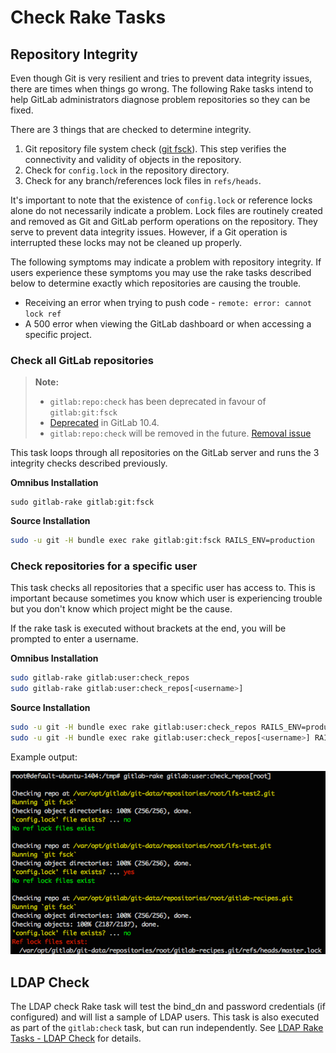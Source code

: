 # Check Rake Tasks

## Repository Integrity

Even though Git is very resilient and tries to prevent data integrity issues,
there are times when things go wrong. The following Rake tasks intend to
help GitLab administrators diagnose problem repositories so they can be fixed.

There are 3 things that are checked to determine integrity.

1. Git repository file system check ([git fsck](https://git-scm.com/docs/git-fsck)).
   This step verifies the connectivity and validity of objects in the repository.
1. Check for `config.lock` in the repository directory.
1. Check for any branch/references lock files in `refs/heads`.

It's important to note that the existence of `config.lock` or reference locks
alone do not necessarily indicate a problem. Lock files are routinely created
and removed as Git and GitLab perform operations on the repository. They serve
to prevent data integrity issues. However, if a Git operation is interrupted these
locks may not be cleaned up properly.

The following symptoms may indicate a problem with repository integrity. If users
experience these symptoms you may use the rake tasks described below to determine
exactly which repositories are causing the trouble.

- Receiving an error when trying to push code - `remote: error: cannot lock ref`
- A 500 error when viewing the GitLab dashboard or when accessing a specific project.

### Check all GitLab repositories

>**Note:**
>
>  - `gitlab:repo:check` has been deprecated in favour of `gitlab:git:fsck`
>  - [Deprecated][ce-15931] in GitLab 10.4.
>  - `gitlab:repo:check` will be removed in the future. [Removal issue][ce-41699]

This task loops through all repositories on the GitLab server and runs the
3 integrity checks described previously.

**Omnibus Installation**

```
sudo gitlab-rake gitlab:git:fsck
```

**Source Installation**

```bash
sudo -u git -H bundle exec rake gitlab:git:fsck RAILS_ENV=production
```

### Check repositories for a specific user

This task checks all repositories that a specific user has access to. This is important
because sometimes you know which user is experiencing trouble but you don't know
which project might be the cause.

If the rake task is executed without brackets at the end, you will be prompted
to enter a username.

**Omnibus Installation**

```bash
sudo gitlab-rake gitlab:user:check_repos
sudo gitlab-rake gitlab:user:check_repos[<username>]
```

**Source Installation**

```bash
sudo -u git -H bundle exec rake gitlab:user:check_repos RAILS_ENV=production
sudo -u git -H bundle exec rake gitlab:user:check_repos[<username>] RAILS_ENV=production
```

Example output:

![gitlab:user:check_repos output](../img/raketasks/check_repos_output.png)

## LDAP Check

The LDAP check Rake task will test the bind_dn and password credentials
(if configured) and will list a sample of LDAP users. This task is also
executed as part of the `gitlab:check` task, but can run independently.
See [LDAP Rake Tasks - LDAP Check](ldap.md#check) for details.

[ce-15931]: https://gitlab.com/gitlab-org/gitlab-ce/merge_requests/15931
[ce-41699]: https://gitlab.com/gitlab-org/gitlab-ce/issues/41699
